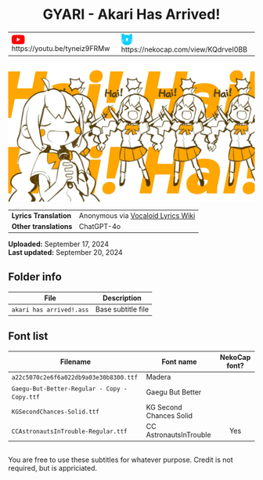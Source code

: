 <h1 align='center'>GYARI - Akari Has Arrived!</h2>

<table align='center'>
    <tr>
        <td> <img src='../.img/youtube.svg' alt='YouTube' width=27 align='center'> &nbsp https://youtu.be/tyneiz9FRMw </td>
        <td> <img src='../.img/nekocap.svg' alt='NekoCap' width=23 align='center'> &nbsp https://nekocap.com/view/KQdrveI0BB </td>
    </tr>
</table>

![](./preview.webp)

<table align='center'>
    <tr>
        <td> <b>Lyrics Translation</b> </td>
        <td> Anonymous via <a href='https://vocaloidlyrics.fandom.com/wiki/%E3%82%A2%E3%82%AB%E3%83%AA%E3%81%8C%E3%82%84%E3%81%A3%E3%81%A6%E3%81%8D%E3%81%9F%E3%81%9E%E3%81%A3_(Akari_ga_Yatte_Kita_zo)'> Vocaloid Lyrics Wiki </a> </td>
    </tr>
    <tr>
        <td> <b> Other translations </b> </td>
        <td>ChatGPT-4o</td>
    </tr>
</table>

**Uploaded:** September 17, 2024  
**Last updated:** September 20, 2024

## Folder info

| File | Description |
| ---- | ----------- |
|`akari has arrived!.ass` | Base subtitle file |

## Font list
| Filename | Font name | NekoCap font? |
| ---- | ---- | :--: |
|`a22c5070c2e6f6a022db9a03e30b8300.ttf`| Madera |  |
|`Gaegu-But-Better-Regular - Copy - Copy.ttf`| Gaegu But Better | |
|`KGSecondChances-Solid.ttf` | KG Second Chances Solid | |
|`CCAstronautsInTrouble-Regular.ttf` | CC AstronautsInTrouble | Yes |

##
You are free to use these subtitles for whatever purpose. Credit is not required, but is appriciated.